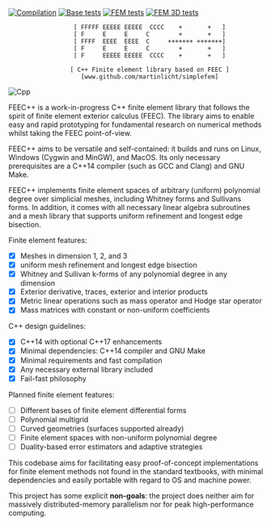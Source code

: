 [![Compilation](https://github.com/martinlicht/simplefem/actions/workflows/main.yml/badge.svg)](https://github.com/martinlicht/simplefem/actions/workflows/main.yml)
[![Base tests](https://github.com/martinlicht/simplefem/actions/workflows/unittests.yml/badge.svg)](https://github.com/martinlicht/simplefem/actions/workflows/unittests.yml)
[![FEM tests](https://github.com/martinlicht/simplefem/actions/workflows/unittests_comp.yml/badge.svg)](https://github.com/martinlicht/simplefem/actions/workflows/unittests_comp.yml)
[![FEM 3D tests](https://github.com/martinlicht/simplefem/actions/workflows/unittests_3d.yml/badge.svg)](https://github.com/martinlicht/simplefem/actions/workflows/unittests_3D.yml)

```
                  [ FFFFF EEEEE EEEEE  CCCC    +       +   ]
                  [ F     E     E     C        +       +   ]
                  [ FFFF  EEEE  EEEE  C     +++++++ +++++++]
                  [ F     E     E     C        +       +   ]
                  [ F     EEEEE EEEEE  CCCC    +       +   ]

                 [ C++ Finite element library based on FEEC ]
                    [www.github.com/martinlicht/simplefem]
```

![Cpp](https://img.shields.io/badge/-C++14-deepskyblue?logo=c%2B%2B&style=flat-square)

FEEC++ is a work-in-progress C++ finite element library that follows the spirit of finite element exterior calculus (FEEC). 
The library aims to enable easy and rapid prototyping for fundamental research on numerical methods whilst taking the FEEC point-of-view. 

FEEC++ aims to be versatile and self-contained: it builds and runs on Linux, Windows (Cygwin and MinGW), and MacOS.
Its only necessary prerequisites are a C++14 compiler (such as GCC and Clang) and GNU Make.

FEEC++ implements finite element spaces of arbitrary (uniform) polynomial degree over simplicial meshes, including Whitney forms and Sullivans forms.
In addition, it comes with all necessary linear algebra subroutines and a mesh library that supports uniform refinement and longest edge bisection.

Finite element features:

- [x] Meshes in dimension 1, 2, and 3
- [x] uniform mesh refinement and longest edge bisection
- [x] Whitney and Sullivan k-forms of any polynomial degree in any dimension
- [x] Exterior derivative, traces, exterior and interior products
- [x] Metric linear operations such as mass operator and Hodge star operator
- [x] Mass matrices with constant or non-uniform coefficients

C++ design guidelines:

- [x] C++14 with optional C++17 enhancements
- [x] Minimal dependencies: C++14 compiler and GNU Make
- [x] Minimal requirements and fast compilation
- [x] Any necessary external library included
- [x] Fail-fast philosophy

Planned finite element features:

- [ ] Different bases of finite element differential forms
- [ ] Polynomial multigrid
- [ ] Curved geometries (surfaces supported already)
- [ ] Finite element spaces with non-uniform polynomial degree
- [ ] Duality-based error estimators and adaptive strategies

This codebase aims for facilitating easy proof-of-concept implementations for finite element methods not found in the standard textbooks, with minimal dependencies and easily portable with regard to OS and machine power. 

This project has some explicit **non-goals**: the project does neither aim for massively distributed-memory parallelism nor for peak high-performance computing. 



